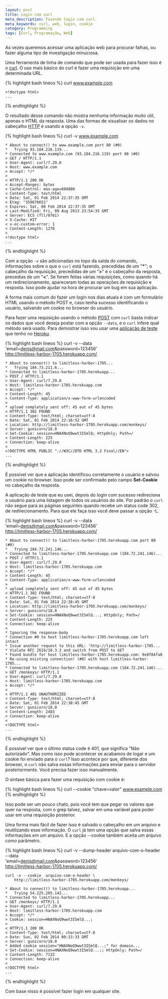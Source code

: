 ```yaml
---
layout: post
title: Login com curl
meta_description: Fazendo login com curl.
meta_keywords: curl, web, login, cookie
category: Programming
tags: [Curl, Programação, Web]
---
```


As vezes queremos acessar uma aplicação web para procurar falhas, ou fazer alguma tipo de investigação minuciosa.

Uma ferramenta de linha de comando que pode ser usada para fazer isso é o [curl](http://curl.haxx.se/ "Site do curl"). O uso mais básico do curl é fazer uma requisição em uma determinada URL.

{% highlight bash lineos %}
    curl www.example.com

    <!doctype html>
    ...
{% endhighlight %}

O resultado desse comando não mostra nenhuma informação muito útil, apenas o HTML da resposta. Uma das formas de visualisar os dados no cabeçalho [HTTP](http://www.w3.org/Protocols/rfc2616/rfc2616.html "Especificação do HTTP/1.1") é usando a opção ``-v``.

{% highlight bash lineos %}
    curl -v www.example.com

    * About to connect() to www.example.com port 80 (#0)
    *   Trying 93.184.216.119...
    * Connected to www.example.com (93.184.216.119) port 80 (#0)
    > GET / HTTP/1.1
    > User-Agent: curl/7.29.0
    > Host: www.example.com
    > Accept: */*
    >
    < HTTP/1.1 200 OK
    < Accept-Ranges: bytes
    < Cache-Control: max-age=604800
    < Content-Type: text/html
    < Date: Sat, 01 Feb 2014 22:37:35 GMT
    < Etag: "359670651"
    < Expires: Sat, 08 Feb 2014 22:37:35 GMT
    < Last-Modified: Fri, 09 Aug 2013 23:54:35 GMT
    < Server: ECS (fll/0761)
    < X-Cache: HIT
    < x-ec-custom-error: 1
    < Content-Length: 1270
    <
    <!doctype html>
    ...
{% endhighlight %}

Com a opção ``-v`` são adicionadas no topo da saída do comando, informações sobre o que o ``curl`` está fazendo, precedidas de um "**\***"; o cabeçalho da requisição, precedidas de um "**>**" e o cabeçalho da resposta, precedias de um "**<**". Se forem feitas várias requisições, como quando há um redirecionamento, apareceram todas as operações de requisição e resposta. Isso pode ajudar na hora de procurar um bug em sua aplicação.

A forma mais comum do fazer um login nos dias atuais é com um formulário HTML usando o método POST e, caso tenha sucesso identificando o usuário, salvando um cookie no browser do usuário.

Para fazer uma requisição usando o método [POST](http://www.w3.org/Protocols/rfc2616/rfc2616-sec9.html#sec9.5 "Texto da especificação do HTTP/1.1 sobre o método POST") com ``curl`` basta indicar os dados que você deseja postar com a opção ``--data``, e o ``curl`` infere qual método será usado. Para demostrar isso vou usar uma [aplicação de teste](https://limitless-harbor-1705.herokuapp.com "Aplicação de teste") que tenho no [Heroku](https://www.heroku.com/ "Site do Heroku.").

{% highlight bash lineos %}
    curl -v --data \
        'email=denis@mail.com&password=123456' \
        http://limitless-harbor-1705.herokuapp.com/

    * About to connect() to limitless-harbor-1705...
    *   Trying 184.73.211.6...
    * Connected to limitless-harbor-1705.herokuapp...
    > POST / HTTP/1.1
    > User-Agent: curl/7.29.0
    > Host: limitless-harbor-1705.herokuapp.com
    > Accept: */*
    > Content-Length: 45
    > Content-Type: application/x-www-form-urlencoded
    >
    * upload completely sent off: 45 out of 45 bytes
    < HTTP/1.1 302 FOUND
    < Content-Type: text/html; charset=utf-8
    < Date: Sat, 01 Feb 2014 22:16:52 GMT
    < Location: http://limitless-harbor-1705.herokuapp.com/monkeys/
    < Server: gunicorn/18.0
    < Set-Cookie: session=HNAXNoQ9wwt3ISmlQ; HttpOnly; Path=/
    < Content-Length: 225
    < Connection: keep-alive
    <
    <!DOCTYPE HTML PUBLIC "-//W3C//DTD HTML 3.2 Final//EN">
    ...
{% endhighlight %}

É possível ver que a aplicação identificou corretamente o usuário e salvou um cookie no browser. Isso pode ser confirmado pelo campo **Set-Cookie** no cabeçalho da resposta.

A aplicação de teste que eu usei, depois do login com sucesso redireciona o usuário para uma listagem de todos os usuários do site. Por padrão o ``curl`` não segue para as páginas seguintes quando recebe um status code 302, de redirecionamento. Para que ele faça isso você deve passar a opção -L.

{% highlight bash lineos %}
    curl -v --data \
        'email=denis@mail.com&password=123456' \
        http://limitless-harbor-1705.herokuapp.com/

    * About to connect() to limitless-harbor-1705.herokuapp.com port 80 (#0)
    *   Trying 184.72.241.146...
    * Connected to limitless-harbor-1705.herokuapp.com (184.72.241.146)...
    > POST / HTTP/1.1
    > User-Agent: curl/7.29.0
    > Host: limitless-harbor-1705.herokuapp.com
    > Accept: */*
    > Content-Length: 45
    > Content-Type: application/x-www-form-urlencoded
    >
    * upload completely sent off: 45 out of 45 bytes
    < HTTP/1.1 302 FOUND
    < Content-Type: text/html; charset=utf-8
    < Date: Sat, 01 Feb 2014 22:38:45 GMT
    < Location: http://limitless-harbor-1705.herokuapp.com/monkeys/
    < Server: gunicorn/18.0
    < Set-Cookie: session=HNAXNoQ9wwt3ISmlQ...; HttpOnly; Path=/
    < Content-Length: 225
    < Connection: keep-alive
    <
    * Ignoring the response-body
    * Connection #0 to host limitless-harbor-1705.herokuapp.com left intact
    * Issue another request to this URL: 'http://limitless-harbor-1705...
    * Violate RFC 2616/10.3.3 and switch from POST to GET
    * Found bundle for host limitless-harbor-1705.herokuapp.com: 0x8f84fa0
    * Re-using existing connection! (#0) with host limitless-harbor-1705...
    * Connected to limitless-harbor-1705.herokuapp.com (184.72.241.146)...
    > GET /monkeys/ HTTP/1.1
    > User-Agent: curl/7.29.0
    > Host: limitless-harbor-1705.herokuapp.com
    > Accept: */*
    >
    < HTTP/1.1 401 UNAUTHORIZED
    < Content-Type: text/html; charset=utf-8
    < Date: Sat, 01 Feb 2014 22:38:45 GMT
    < Server: gunicorn/18.0
    < Content-Length: 2483
    < Connection: keep-alive
    <
    <!DOCTYPE html>
    ...
{% endhighlight %}

É possível ver que o último status code é 401, que significa "Não autorizado". Mas como isso pode acontecer se acabamos de logar e um cookie foi enviado para o ``curl``? Isso acontece por que, diferente dos browser, o ``curl`` não salva essas informações para enviar para o servidor posteriormente. Você precisa fazer isso manualmente.

O sintaxe básica para fazer uma requisição com cookie é:

{% highlight bash lineos %}
    curl --cookie "chave=valor" www.example.com
{% endhighlight %}

Isso pode ser um pouco chato, pois você tem que pegar os valores que quer na resposta, com o grep talvez, salvar em uma variável para poder usar em uma requisição posterior.

Uma forma mais fácil de fazer isso é salvado o cabeçalho em um arquivo e reutilizando esse informação. O ``curl`` já tem uma opção que salva essas informações em um arquivo. E a opção --cookie também aceita um arquivo como parâmetro.

{% highlight bash lineos %}
    curl -v --dump-header arquivo-com-o-header --data \
        'email=denis@mail.com&password=123456' \
        http://limitless-harbor-1705.herokuapp.com/

    curl -v --cookie  arquivo-com-o-header \
        http://limitless-harbor-1705.herokuapp.com/monkeys/

    * About to connect() to limitless-harbor-1705.herokuapp...
    *   Trying 54.225.205.142...
    * Connected to limitless-harbor-1705.herokuapp...
    > GET /monkeys/ HTTP/1.1
    > User-Agent: curl/7.29.0
    > Host: limitless-harbor-1705.herokuapp.com
    > Accept: */*
    > Cookie: session=HNAXNoQ9wwt3ISmlQ...;
    >
    < HTTP/1.1 200 OK
    < Content-Type: text/html; charset=utf-8
    < Date: Sun, 02 Feb 2014 00:13:33 GMT
    < Server: gunicorn/18.0
    * Added cookie session="HNAXNoQ9wwt3ISmlQ...;" for domain...
    < Set-Cookie: session=HNAXNoQ9wwt3ISmlQ...;; HttpOnly; Path=/
    < Content-Length: 7132
    < Connection: keep-alive
    <
    <!DOCTYPE html>
    ...
{% endhighlight %}

Com base nisso é possível fazer login em qualquer site.
